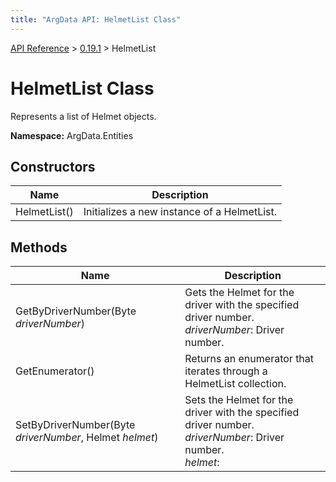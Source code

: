 ```yaml
---
title: "ArgData API: HelmetList Class"
---
```


[API Reference](/argdata/api/) &gt; [0.19.1](/argdata/api/0.19.1/) &gt; HelmetList

# HelmetList Class

Represents a list of Helmet objects.

**Namespace:** ArgData.Entities

## Constructors

<table class="table table-bordered table-striped ">
<thead>
  <tr>
    <th>Name</th>
    <th>Description</th>
  </tr>
</thead>
<tbody>
  <tr>
    <td>HelmetList()</td>
    <td>Initializes a new instance of a HelmetList.</td>
  </tr>
</tbody>
</table>


## Methods

<table class="table table-bordered table-striped ">
<thead>
  <tr>
    <th>Name</th>
    <th>Description</th>
  </tr>
</thead>
<tbody>
  <tr>
    <td>GetByDriverNumber(Byte <em>driverNumber</em>)</td>
    <td>Gets the Helmet for the driver with the specified driver number.<br /><em>driverNumber</em>: Driver number.<br /></td>
  </tr>
  <tr>
    <td>GetEnumerator()</td>
    <td>Returns an enumerator that iterates through a HelmetList collection.</td>
  </tr>
  <tr>
    <td>SetByDriverNumber(Byte <em>driverNumber</em>, Helmet <em>helmet</em>)</td>
    <td>Sets the Helmet for the driver with the specified driver number.<br /><em>driverNumber</em>: Driver number.<br /><em>helmet</em>: <br /></td>
  </tr>
</tbody>
</table>


